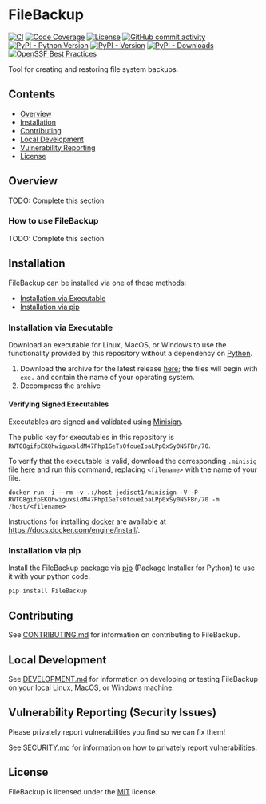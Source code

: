 # FileBackup

<!-- BEGIN: Exclude Package -->
[![CI](https://github.com/davidbrownell/FileBackup/actions/workflows/standard.yaml/badge.svg?event=push)](https://github.com/davidbrownell/FileBackup/actions/workflows/standard.yaml)
[![Code Coverage](https://img.shields.io/endpoint?url=https://gist.githubusercontent.com/davidbrownell/f15146b1b8fdc0a5d45ac0eb786a84f7/raw/FileBackup_coverage.json)](https://github.com/davidbrownell/FileBackup/actions)
[![License](https://img.shields.io/github/license/davidbrownell/FileBackup?color=dark-green)](https://github.com/davidbrownell/FileBackup/blob/master/LICENSE.txt)
[![GitHub commit activity](https://img.shields.io/github/commit-activity/y/davidbrownell/FileBackup?color=dark-green)](https://github.com/davidbrownell/FileBackup/commits/main/)
[![PyPI - Python Version](https://img.shields.io/pypi/pyversions/FileBackup?color=dark-green)](https://pypi.org/project/filebackup/)
[![PyPI - Version](https://img.shields.io/pypi/v/FileBackup?color=dark-green)](https://pypi.org/project/filebackup/)
[![PyPI - Downloads](https://img.shields.io/pypi/dm/FileBackup)](https://pypistats.org/packages/filebackup)
[![OpenSSF Best Practices](https://www.bestpractices.dev/projects/9069/badge)](https://www.bestpractices.dev/projects/9069)

<!-- END: Exclude Package -->

Tool for creating and restoring file system backups.

<!-- BEGIN: Exclude Package -->
## Contents
- [Overview](#overview)
- [Installation](#installation)
- [Contributing](#contributing)
- [Local Development](#local-development)
- [Vulnerability Reporting](#vulnerability-reporting-security-issues)
- [License](#license)
<!-- END: Exclude Package -->

## Overview

TODO: Complete this section

### How to use FileBackup

TODO: Complete this section

<!-- BEGIN: Exclude Package -->
## Installation

FileBackup can be installed via one of these methods:

- [Installation via Executable](#installation-via-executable)
- [Installation via pip](#installation-via-pip)

### Installation via Executable

Download an executable for Linux, MacOS, or Windows to use the functionality provided by this repository without a dependency on [Python](https://www.python.org).

1. Download the archive for the latest release [here](https://github.com/davidbrownell/FileBackup/releases/latest); the files will begin with `exe.` and contain the name of your operating system.
2. Decompress the archive


#### Verifying Signed Executables

Executables are signed and validated using [Minisign](https://jedisct1.github.io/minisign/).

The public key for executables in this repository is `RWTO8gifpEKQhwiguxsldM47Php1GeTs0foueIpaLPp0xSy0N5FBn/70`.

To verify that the executable is valid, download the corresponding `.minisig` file [here](https://github.com/davidbrownell/FileBackup/releases/latest) and run this command, replacing `<filename>` with the name of your file.

`docker run -i --rm -v .:/host jedisct1/minisign -V -P RWTO8gifpEKQhwiguxsldM47Php1GeTs0foueIpaLPp0xSy0N5FBn/70 -m /host/<filename>`

Instructions for installing [docker](https://docker.com) are available at https://docs.docker.com/engine/install/.



### Installation via pip

Install the FileBackup package via [pip](https://pip.pypa.io/en/stable/) (Package Installer for Python) to use it with your python code.

`pip install FileBackup`

## Contributing
See [CONTRIBUTING.md](https://github.com/davidbrownell/FileBackup/blob/main/CONTRIBUTING.md) for information on contributing to FileBackup.

## Local Development

See [DEVELOPMENT.md](https://github.com/davidbrownell/FileBackup/blob/main/DEVELOPMENT.md) for information on developing or testing FileBackup on your local Linux, MacOS, or Windows machine.
<!-- END: Exclude Package -->

## Vulnerability Reporting (Security Issues)
Please privately report vulnerabilities you find so we can fix them!

See [SECURITY.md](https://github.com/davidbrownell/FileBackup/blob/main/SECURITY.md) for information on how to privately report vulnerabilities.

## License

FileBackup is licensed under the <a href="https://choosealicense.com/licenses/mit/" target="_blank">MIT</a> license.
